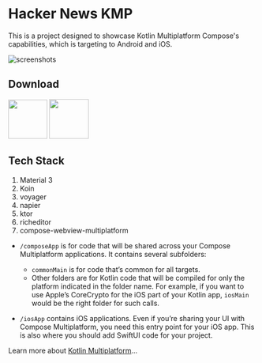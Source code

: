 # Hacker News KMP

This is a project designed to showcase Kotlin Multiplatform Compose's capabilities, which is targeting to Android and iOS.

![screenshots](https://github.com/jarvislin/HackerNews-KMP/assets/3839951/fb88b1fc-a0ca-484d-807b-52aceaf26760)


## Download

<a href="https://play.google.com/store/apps/details?id=com.jarvislin.hackernews"><img src="https://github.com/jarvislin/HackerNews-KMP/assets/3839951/a0d1ea83-3e58-449e-9055-2a39449aee52" height=79/></a>
<a href="https://apps.apple.com/tw/app/hacker-news-reader-kmp/id6504872454"><img src="https://github.com/jarvislin/HackerNews-KMP/assets/3839951/7631ba39-5713-40fb-a036-d866c939d993" height=80/></a>



## Tech Stack
1. Material 3
2. Koin
3. voyager
4. napier
5. ktor
6. richeditor
7. compose-webview-multiplatform

* `/composeApp` is for code that will be shared across your Compose Multiplatform applications.
  It contains several subfolders:
  - `commonMain` is for code that’s common for all targets.
  - Other folders are for Kotlin code that will be compiled for only the platform indicated in the folder name.
    For example, if you want to use Apple’s CoreCrypto for the iOS part of your Kotlin app,
    `iosMain` would be the right folder for such calls.

* `/iosApp` contains iOS applications. Even if you’re sharing your UI with Compose Multiplatform, 
  you need this entry point for your iOS app. This is also where you should add SwiftUI code for your project.


Learn more about [Kotlin Multiplatform](https://www.jetbrains.com/help/kotlin-multiplatform-dev/get-started.html)…
